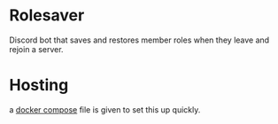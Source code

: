 # Rolesaver
Discord bot that saves and restores member roles when they leave and rejoin a server.

# Hosting

a [docker compose](./docker-compose.yml) file is given to set this up quickly. 